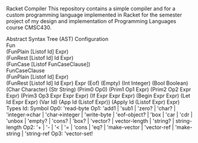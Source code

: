 Racket Compiler
This repository contains a simple compiler and for a custom programming language implemented in Racket for the semester project of my design and implementation of Programming Languages course CMSC430.

Abstract Syntax Tree (AST) Configuration<br>
Fun<br>
(FunPlain [Listof Id] Expr)<br>
(FunRest [Listof Id] Id Expr)<br>
(FunCase [Listof FunCaseClause])<br>
FunCaseClause<br>
(FunPlain [Listof Id] Expr)<br>
(FunRest [Listof Id] Id Expr)
Expr
(Eof)
(Empty)
(Int Integer)
(Bool Boolean)
(Char Character)
(Str String)
(Prim0 Op0)
(Prim1 Op1 Expr)
(Prim2 Op2 Expr Expr)
(Prim3 Op3 Expr Expr Expr)
(If Expr Expr Expr)
(Begin Expr Expr)
(Let Id Expr Expr)
(Var Id)
(App Id (Listof Expr))
(Apply Id (Listof Expr) Expr)
Types
Id: Symbol
Op0: 'read-byte
Op1: 'add1 | 'sub1 | 'zero? | 'char? | 'integer->char | 'char->integer | 'write-byte | 'eof-object? | 'box | 'car | 'cdr | 'unbox | 'empty? | 'cons? | 'box? | 'vector? | vector-length | 'string? | string-length
Op2: '+ | '- | '< | '= | 'cons | 'eq? | 'make-vector | 'vector-ref | 'make-string | 'string-ref
Op3: 'vector-set!
